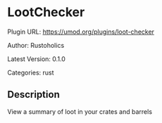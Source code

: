 # LootChecker

Plugin URL: https://umod.org/plugins/loot-checker

Author: Rustoholics

Latest Version: 0.1.0

Categories: rust

## Description

View a summary of loot in your crates and barrels
